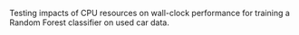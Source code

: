 Testing impacts of CPU resources on wall-clock performance for training a Random Forest classifier on used car data.